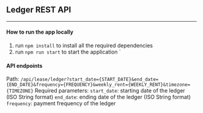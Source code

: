 ## Ledger REST API
---

#### How to run the app locally
1. run `npm install` to install all the required dependencies
2. run `npm run start` to start the application
`

#### API endpoints
Path: `/api/lease/ledger?start_date={START_DATE}&end_date={END_DATE}&frequency={FREQUENCY}&weekly_rent={WEEKLY_RENT}&timezone={TIMEZONE}`
Required parameters:
    `start_date`: starting date of the ledger (ISO String format)
    `end_date`: ending date of the ledger (ISO String format)
    `frequency`: payment frequency of the ledger

